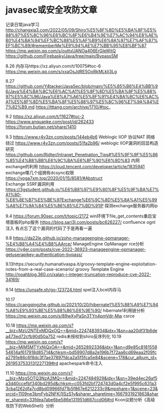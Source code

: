 # javasec或安全攻防文章
记录日常java学习
http://changxia3.com/2022/05/09/Shiro%E5%8F%8D%E5%BA%8F%E5%88%97%E5%8C%96%E6%BC%8F%E6%B4%9E%E7%AC%94%E8%AE%B0%E4%BA%94%EF%BC%88%E5%AF%B9%E6%8A%97%E7%AF%87%EF%BC%89/#rememberMe%E9%94%AE%E7%BB%95%E8%BF%87
https://mp.weixin.qq.com/s/outtxUANOa406ErGleWjtQ
https://github.com/Firebasky/Java/tree/main/BypassSM


8.26 
内存马https://xz.aliyun.com/t/10075#toc-6
https://mp.weixin.qq.com/s/xxaOsJdRE5OoRkMLkIj3Lg

8.27
https://github.com/Y4tacker/JavaSec/blob/main/%E5%85%B6%E4%BB%96/Java%E4%BA%8C%E6%AC%A1%E5%8F%8D%E5%BA%8F%E5%88%97%E5%8C%96/Java%E8%A7%A6%E5%8F%91%E4%BA%8C%E6%AC%A1%E5%8F%8D%E5%BA%8F%E5%88%97%E5%8C%96%E7%9A%84%E7%82%B9.md
https://tttang.com/archive/1710/#toc_

9.2 https://xz.aliyun.com/t/11627#toc-2  https://www.anquanke.com/post/id/262433  https://forum.butian.net/share/1410

9.3 https://www.r4v3zn.com/posts/144eb4b6   Weblogic IIOP 协议NAT 网络绕过
https://www.r4v3zn.com/posts/51fa2b96/  weblogic IIOP漏洞的回显构造研究
https://github.com/Ridter/Intranet_Penetration_Tips#%E5%9F%9F%E5%86%85%E4%B8%BB%E6%9C%BA%E6%8F%90%E6%9D%83  内网exchange的利用
https://cloud.tencent.com/developer/article/1835941 exchange哪几个组拥有dcsync权限
https://yoga7xm.top/2020/01/15/8581/#Abstruct  
Exchange SSRF漏洞利用
https://3gstudent.github.io/%E6%B8%97%E9%80%8F%E5%9F%BA%E7%A1%80-%E8%8E%B7%E5%BE%97Exchange%E6%9C%8D%E5%8A%A1%E5%99%A8%E7%9A%84%E5%86%85%E7%BD%91IP
探测exchange服务器内网ip

9.4 https://forum.90sec.com/t/topic/2172   win环境下file_get_contents重启宝塔面板的php服务
https://blog.sari3l.com/posts/bc626227/  confluence  ognl注入  有点忘了这个漏洞的代码了于是再看一遍

9.8 https://da22le.github.io/zoho-manageengine-opmanager-%E4%B8%A4%E4%B8%AArce/  ManageEngine OpManager rce分析 https://y4er.com/posts/cve-2022-36923-manageengine-opmanager-getuserapikey-authentication-bypass/ 

9.13https://security.humanativaspa.it/groovy-template-engine-exploitation-notes-from-a-real-case-scenario/  groovy Template Engine
http://noahblog.360.cn/xalan-j-integer-truncation-reproduce-cve-2022-34169/

9.14 https://unsafe.sh/go-123724.html  spel注入bcel内存马

10.17 https://cangqingzhe.github.io/2021/10/20/hibernate1%E5%88%A9%E7%94%A8%E9%93%BE%E5%88%86%E6%9E%90/  hibernate1利用链分析
https://mp.weixin.qq.com/s/89wXyPaSn3TYn4pmVdr-Mw  csrce

10.18  https://mp.weixin.qq.com/s?__biz=MzU2NTExMDQxOQ==&mid=2247483934&idx=1&sn=aa20df31b6dea473ed72cfb90d50a752  redis未授权到shiro反序列化
10.19 https://mp.weixin.qq.com/s?__biz=MjM5MTYxNjQxOA==&mid=2652892336&idx=1&sn=d9e85c818155854614af617918d85714&chksm=bd59907d8a2e196b7f72aa6cd69eaa2f09fca2791e86c6f8dc3f7ae37897fdca2a5f5fca5e84&scene=178&cur_album_id=2619537533131227139#rd apachespark命令注入

11.10 https://mp.weixin.qq.com/s?__biz=Mzg5OTQ3NzA2MQ==&mid=2247484929&idx=1&sn=39ed4ec26af5a3d40ccefbf340bd295d&chksm=c053fd2bf724743d0a4cf2e5f995c631a33cba1262dfa7cd8bd09966fd71b5f867e6212233c9&mpshare=1&scene=23&srcid=1109ne3bmFyb2NFKi1ISzS1y&sharer_sharetime=1667931921863&sharer_shareid=33fdea7abe6be586e131951d667ccd06#rd Kcon议题分析《高级攻防下的WebShell》分析
